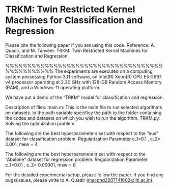 # TRKM: Twin Restricted Kernel Machines for Classification and Regression

Please cite the following paper if you are using this code. Reference: A. Quadir, and M. Tanveer. TRKM: Twin Restricted Kernel Machines for Classification and Regression.


%%%%%%%%%%%%%%%%%%%%%%%%%%%%%%%%%%%%%%%%%%%%%%% 
The experiments are executed on a computing system possessing Python 3.11 software, an Intel(R) Xeon(R) CPU E5-2697 v4 processor operating at 2.30 GHz with 128-GB Random Access Memory (RAM), and a Windows-11 operating platform.

We have put a demo of the “TRKM” model for classification and regression.

Description of files: 
main.m: This is the main file to run selected algorithms on datasets. In the path variable specificy the path to the folder containing the codes and datasets on which you wish to run the algorithm. 
TRKM.py: Solving the optimization problem.

The following are the best hyperparameters set with respect to the “aus” dataset for classification problem.
Regularization Parameter c_1=0.1 , c_2= 0.001,  mew = 4

The following are the best hyperparameters set with respect to the “Abalone” dataset for regression problem.
Regularization Parameter c_1=0.01 , c_2= 0.00001,  mew = 8


For the detailed experimental setup, please follow the paper. If you find any bugs/issues, please write to A. Quadir (mscphd2207141002@iiti.ac.in).


